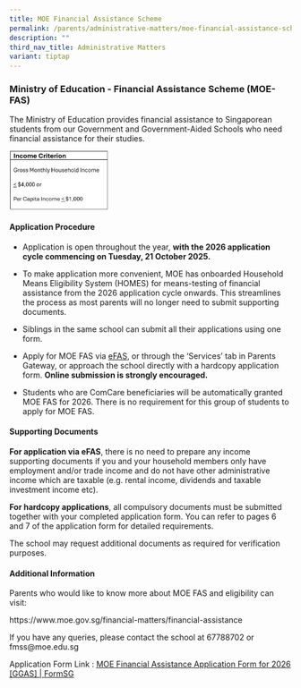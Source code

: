 ```yaml
---
title: MOE Financial Assistance Scheme
permalink: /parents/administrative-matters/moe-financial-assistance-scheme/
description: ""
third_nav_title: Administrative Matters
variant: tiptap
---
```

<h3>Ministry of Education - Financial Assistance Scheme&nbsp;(MOE-FAS)</h3>
<p>The Ministry of Education provides financial assistance to Singaporean
students from our Government and Government-Aided Schools who need financial
assistance for their studies.</p>
<p></p>
<div class="isomer-image-wrapper">
<img style="width: 35%;" height="auto" width="100%" alt="" src="/images/Parents/FAS_updated_22nd_Oct.jpg">
</div>
<h4><strong>Application Procedure</strong></h4>
<p></p>
<ul>
<li>
<p>Application is open throughout the year, <strong>with the 2026 application cycle commencing on Tuesday, 21 October 2025.</strong>
</p>
</li>
<li>
<p>To make application more convenient, MOE has onboarded Household Means
Eligibility System (HOMES) for means-testing of financial assistance from
the 2026 application cycle onwards. This streamlines the process as most
parents will no longer need to submit supporting documents.</p>
</li>
<li>
<p>Siblings in the same school can submit all their applications using one
form.</p>
</li>
<li>
<p>Apply for MOE FAS via <a href="https://form.gov.sg/68b7e92465cd36be287889c6" rel="noopener noreferrer nofollow" target="_blank">eFAS</a>, or through
the ‘Services’ tab in Parents Gateway, or approach the school directly
with a hardcopy application form.&nbsp;<strong>Online submission is strongly encouraged.</strong>
</p>
</li>
<li>
<p>Students who are ComCare beneficiaries will be automatically granted MOE
FAS for 2026. There is no requirement for this group of students to apply
for MOE FAS.</p>
<p></p>
</li>
</ul>
<h4><strong>Supporting Documents</strong></h4>
<p><strong>For application via eFAS</strong>, there is no need to prepare
any income supporting documents if you and your household members only
have employment and/or trade income and do not have other administrative
income which are taxable (e.g. rental income, dividends and taxable investment
income etc).&nbsp;</p>
<p><strong>For hardcopy applications</strong>, all compulsory documents must
be submitted together with your completed application form.&nbsp;You can
refer to pages 6 and 7 of the application form for detailed requirements.</p>
<p>The school may request additional documents as required for verification
purposes.</p>
<p></p>
<h4>Additional Information</h4>
<p>Parents who would like to know more about MOE FAS and eligibility can
visit:</p>
<p><a rel="noopener noreferrer nofollow" target="_blank">https://www.moe.gov.sg/financial-matters/financial-assistance</a>
</p>
<p>If you have any queries, please contact the school at 67788702 or <a rel="noopener noreferrer nofollow" target="_blank">fmss@moe.edu.sg</a>
</p>
<p>Application Form Link : <a href="https://form.gov.sg/68b7e92465cd36be287889c6" rel="noopener noreferrer nofollow" target="_blank">MOE Financial Assistance Application Form for 2026 [GGAS] | FormSG</a>
</p>
<p></p>
<p></p>